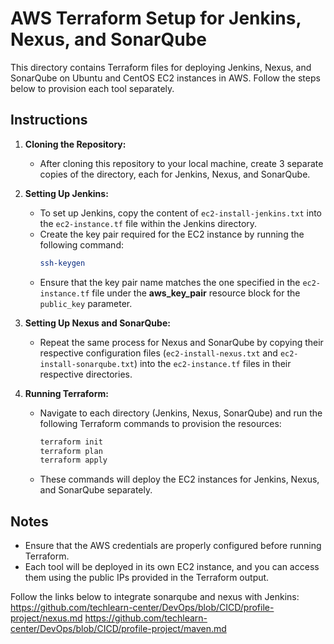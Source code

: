 # AWS Terraform Setup for Jenkins, Nexus, and SonarQube

This directory contains Terraform files for deploying Jenkins, Nexus, and SonarQube on Ubuntu and CentOS EC2 instances in AWS. Follow the steps below to provision each tool separately.

## Instructions

1. **Cloning the Repository:**
   - After cloning this repository to your local machine, create 3 separate copies of the directory, each for Jenkins, Nexus, and SonarQube.

2. **Setting Up Jenkins:**
   - To set up Jenkins, copy the content of `ec2-install-jenkins.txt` into the `ec2-instance.tf` file within the Jenkins directory.
   - Create the key pair required for the EC2 instance by running the following command:
     ```bash
     ssh-keygen
     ```
   - Ensure that the key pair name matches the one specified in the `ec2-instance.tf` file under the **aws_key_pair** resource block for the `public_key` parameter.

3. **Setting Up Nexus and SonarQube:**
   - Repeat the same process for Nexus and SonarQube by copying their respective configuration files (`ec2-install-nexus.txt` and `ec2-install-sonarqube.txt`) into the `ec2-instance.tf` files in their respective directories.
   
4. **Running Terraform:**
   - Navigate to each directory (Jenkins, Nexus, SonarQube) and run the following Terraform commands to provision the resources:
     ```bash
     terraform init
     terraform plan
     terraform apply
     ```

   - These commands will deploy the EC2 instances for Jenkins, Nexus, and SonarQube separately.

## Notes
- Ensure that the AWS credentials are properly configured before running Terraform.
- Each tool will be deployed in its own EC2 instance, and you can access them using the public IPs provided in the Terraform output.



Follow the links below to integrate sonarqube and nexus with Jenkins:
https://github.com/techlearn-center/DevOps/blob/CICD/profile-project/nexus.md
https://github.com/techlearn-center/DevOps/blob/CICD/profile-project/maven.md
